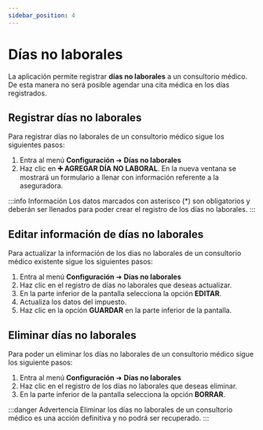 ```yaml
---
sidebar_position: 4
---
```


# Días no laborales

La aplicación permite registrar **días no laborales** a un consultorio médico. De esta manera no será posible agendar una cita médica en los días registrados.

## Registrar días no laborales

Para registrar días no laborales de un consultorio médico sigue los siguientes pasos:

1. Entra al menú **Configuración** ➜ **Días no laborales**
2. Haz clic en  **➕ AGREGAR DÍA NO LABORAL**. En la nueva ventana se mostrará un formulario a llenar con información referente a la aseguradora.  

:::info Información
Los datos marcados con asterisco (*) son obligatorios y deberán ser llenados para poder crear el registro de los días no laborales.
:::

## Editar información de días no laborales

Para actualizar la información de los dias no laborales de un consultorio médico existente sigue los siguientes pasos:

1. Entra al menú **Configuración** ➜ **Días no laborales**
2. Haz clic en el registro de días no laborales que deseas actualizar.
3. En la parte inferior de la pantalla selecciona la opción **EDITAR**.
4. Actualiza los datos del impuesto.
5. Haz clic en la opción **GUARDAR** en la parte inferior de la pantalla.

## Eliminar días no laborales

Para poder un eliminar los días no laborales de un consultorio médico sigue los siguiente pasos:

1. Entra al menú **Configuración** ➜ **Días no laborales**
2. Haz clic en el registro de los días no laborales que deseas eliminar.
3. En la parte inferior de la pantalla selecciona la opción **BORRAR**.

:::danger Advertencia
Eliminar los días no laborales de un consultorio médico es una acción definitiva y no podrá ser recuperado.
:::
